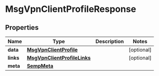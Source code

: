 
# MsgVpnClientProfileResponse

## Properties
Name | Type | Description | Notes
------------ | ------------- | ------------- | -------------
**data** | [**MsgVpnClientProfile**](MsgVpnClientProfile.md) |  |  [optional]
**links** | [**MsgVpnClientProfileLinks**](MsgVpnClientProfileLinks.md) |  |  [optional]
**meta** | [**SempMeta**](SempMeta.md) |  | 



